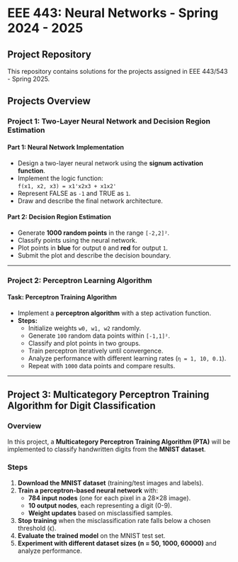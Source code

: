 # EEE 443: Neural Networks - Spring 2024 - 2025

## Project Repository

This repository contains solutions for the projects assigned in EEE 443/543 - Spring 2025.

## Projects Overview

### Project 1: Two-Layer Neural Network and Decision Region Estimation

#### Part 1: Neural Network Implementation
- Design a two-layer neural network using the **signum activation function**.
- Implement the logic function:  
  `f(x1, x2, x3) = x1'x2x3 + x1x2'`
- Represent FALSE as `-1` and TRUE as `1`.
- Draw and describe the final network architecture.

#### Part 2: Decision Region Estimation
- Generate **1000 random points** in the range `[-2,2]²`.
- Classify points using the neural network.
- Plot points in **blue** for output `0` and **red** for output `1`.
- Submit the plot and describe the decision boundary.

---

### Project 2: Perceptron Learning Algorithm

#### Task: Perceptron Training Algorithm
- Implement a **perceptron algorithm** with a step activation function.
- **Steps:**
  - Initialize weights `w0, w1, w2` randomly.
  - Generate `100` random data points within `[-1,1]²`.
  - Classify and plot points in two groups.
  - Train perceptron iteratively until convergence.
  - Analyze performance with different learning rates (`η = 1, 10, 0.1`).
  - Repeat with `1000` data points and compare results.

---

## **Project 3: Multicategory Perceptron Training Algorithm for Digit Classification**  

### **Overview**  
In this project, a **Multicategory Perceptron Training Algorithm (PTA)** will be implemented to classify handwritten digits from the **MNIST dataset**.  

### **Steps**  
1. **Download the MNIST dataset** (training/test images and labels).  
2. **Train a perceptron-based neural network** with:
   - **784 input nodes** (one for each pixel in a 28×28 image).  
   - **10 output nodes**, each representing a digit (0-9).  
   - **Weight updates** based on misclassified samples.  
3. **Stop training** when the misclassification rate falls below a chosen threshold (ϵ).  
4. **Evaluate the trained model** on the MNIST test set.  
5. **Experiment with different dataset sizes (n = 50, 1000, 60000)** and analyze performance.  




